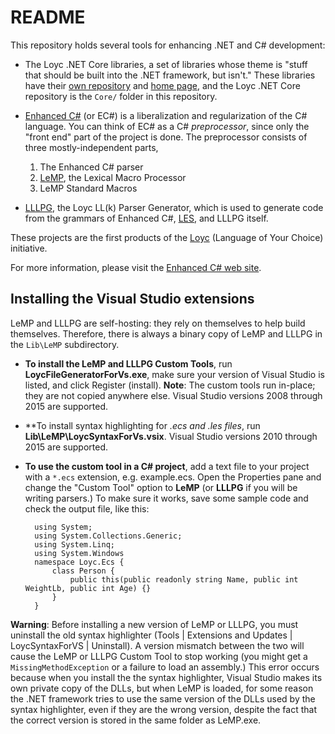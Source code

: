 README
======

This repository holds several tools for enhancing .NET and C# development:

- The Loyc .NET Core libraries, a set of libraries whose theme is "stuff that 
  should be built into the .NET framework, but isn't." These libraries have their
  [own repository](http://github.com/qwertie/LoycCore) and [home page](http://core.loyc.net),
  and the Loyc .NET Core repository is the `Core/` folder in this repository.

- [Enhanced C#](http://ecsharp.net) (or EC#) is a liberalization and regularization of the C# language.
  You can think of EC# as a C# _preprocessor_, since only the "front end" part of the project is done.
  The preprocessor consists of three mostly-independent parts,
    1. The Enhanced C# parser
    2. [LeMP](http://ecsharp.net/lemp), the Lexical Macro Processor
    3. LeMP Standard Macros

- [LLLPG](http://ecsharp.net/lllpg), the Loyc LL(k) Parser Generator, which is used 
  to generate code from the grammars of Enhanced C#, [LES](http://loyc.net/les), and 
  LLLPG itself.

These projects are the first products of the [Loyc](http://loyc.net) (Language of Your Choice) initiative.

For more information, please visit the [Enhanced C# web site](http://ecsharp.net).

Installing the Visual Studio extensions
---------------------------------------

LeMP and LLLPG are self-hosting: they rely on themselves to help build themselves. Therefore, there is always a binary copy of LeMP and LLLPG in the `Lib\LeMP` subdirectory.

- **To install the LeMP and LLLPG Custom Tools**, run **LoycFileGeneratorForVs.exe**, make sure your version of Visual Studio is listed, and click Register (install). **Note**: The custom tools run in-place; they are not copied anywhere else. Visual Studio versions 2008 through 2015 are supported.
- **To install syntax highlighting for *.ecs and *.les files**, run **Lib\LeMP\LoycSyntaxForVs.vsix**. Visual Studio versions 2010 through 2015 are supported.
- **To use the custom tool in a C# project**, add a text file to your project with a `*.ecs` extension, e.g. example.ecs. Open the Properties pane and change the "Custom Tool" option to **LeMP** (or **LLLPG** if you will be writing parsers.) To make sure it works, save some sample code and check the output file, like this:

		using System;
		using System.Collections.Generic;
		using System.Linq;
		using System.Windows
		namespace Loyc.Ecs {
			class Person {
				public this(public readonly string Name, public int WeightLb, public int Age) {}
			}
		}

**Warning**: Before installing a new version of LeMP or LLLPG, you must uninstall the old syntax highlighter (Tools | Extensions and Updates | LoycSyntaxForVS | Uninstall). A version mismatch between the two will cause the LeMP or LLLPG Custom Tool to stop working (you might get a `MissingMethodException` or a failure to load an assembly.) This error occurs because when you install the the syntax highlighter, Visual Studio makes its own private copy of the DLLs, but when LeMP is loaded, for some reason the .NET framework tries to use the same version of the DLLs used by the syntax highlighter, even if they are the wrong version, despite the fact that the correct version is stored in the same folder as LeMP.exe.
